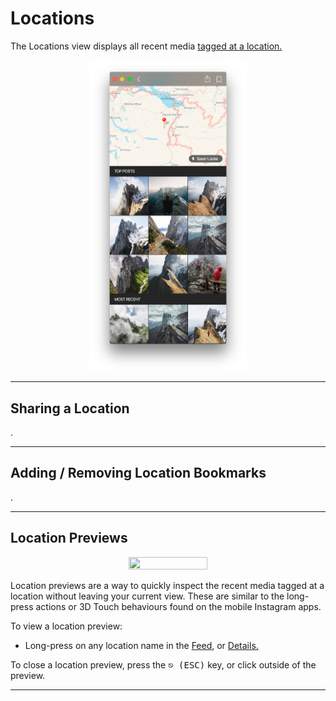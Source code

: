 # Locations

The Locations view displays all recent media [tagged at a location.](//views/upload.md#locations)

<p style="text-align: center; margin-top: 1em;"><img src="/views/assets/location.png" width="50%" height="50%" /></p>

------

## Sharing a Location

.

------

## Adding / Removing Location Bookmarks

.

------

## Location Previews

<p style="text-align: center; margin-top: 1em;"><img src="/views/assets/location-previews.png" width="50%" height="50%" /></p>

Location previews are a way to quickly inspect the recent media tagged at a location without leaving your current view. These are similar to the long-press actions or 3D Touch behaviours found on the mobile Instagram apps.

To view a location preview:

- Long-press on any location name in the [Feed](//views/feed.md), or [Details.](//views/detailview.md)

To close a location preview, press the <kbd>⎋ (ESC)</kbd> key, or click outside of the preview.

------